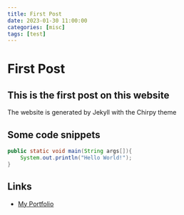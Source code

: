 ```yaml
---
title: First Post
date: 2023-01-30 11:00:00
categories: [misc]
tags: [test]
---
```


# First Post

## This is the first post on this website

The website is generated by Jekyll with the Chirpy theme

## Some code snippets

```java
public static void main(String args[]){
    System.out.println("Hello World!");
}
```

## Links

* [My Portfolio](https://users.iee.ihu.gr/~iee2021035/my-portfolio/)

